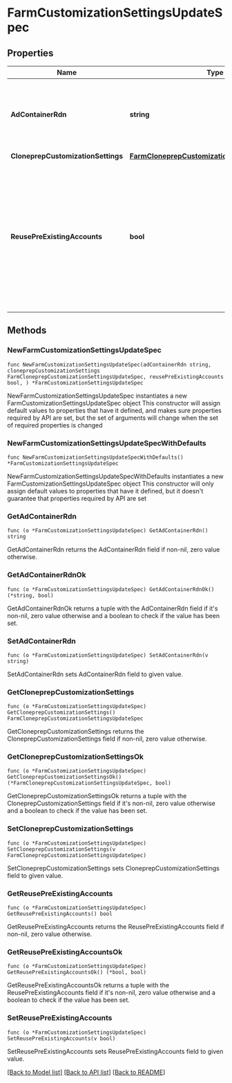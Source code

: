# FarmCustomizationSettingsUpdateSpec

## Properties

Name | Type | Description | Notes
------------ | ------------- | ------------- | -------------
**AdContainerRdn** | **string** | Instant Clone Engine Active Directory container for clone prep. | 
**CloneprepCustomizationSettings** | [**FarmCloneprepCustomizationSettingsUpdateSpec**](FarmCloneprepCustomizationSettingsUpdateSpec.md) |  | 
**ReusePreExistingAccounts** | **bool** | Indicates whether to allow the use of existing AD computer accounts when the VM names of newly created clones match the existing computer account names. | 

## Methods

### NewFarmCustomizationSettingsUpdateSpec

`func NewFarmCustomizationSettingsUpdateSpec(adContainerRdn string, cloneprepCustomizationSettings FarmCloneprepCustomizationSettingsUpdateSpec, reusePreExistingAccounts bool, ) *FarmCustomizationSettingsUpdateSpec`

NewFarmCustomizationSettingsUpdateSpec instantiates a new FarmCustomizationSettingsUpdateSpec object
This constructor will assign default values to properties that have it defined,
and makes sure properties required by API are set, but the set of arguments
will change when the set of required properties is changed

### NewFarmCustomizationSettingsUpdateSpecWithDefaults

`func NewFarmCustomizationSettingsUpdateSpecWithDefaults() *FarmCustomizationSettingsUpdateSpec`

NewFarmCustomizationSettingsUpdateSpecWithDefaults instantiates a new FarmCustomizationSettingsUpdateSpec object
This constructor will only assign default values to properties that have it defined,
but it doesn't guarantee that properties required by API are set

### GetAdContainerRdn

`func (o *FarmCustomizationSettingsUpdateSpec) GetAdContainerRdn() string`

GetAdContainerRdn returns the AdContainerRdn field if non-nil, zero value otherwise.

### GetAdContainerRdnOk

`func (o *FarmCustomizationSettingsUpdateSpec) GetAdContainerRdnOk() (*string, bool)`

GetAdContainerRdnOk returns a tuple with the AdContainerRdn field if it's non-nil, zero value otherwise
and a boolean to check if the value has been set.

### SetAdContainerRdn

`func (o *FarmCustomizationSettingsUpdateSpec) SetAdContainerRdn(v string)`

SetAdContainerRdn sets AdContainerRdn field to given value.


### GetCloneprepCustomizationSettings

`func (o *FarmCustomizationSettingsUpdateSpec) GetCloneprepCustomizationSettings() FarmCloneprepCustomizationSettingsUpdateSpec`

GetCloneprepCustomizationSettings returns the CloneprepCustomizationSettings field if non-nil, zero value otherwise.

### GetCloneprepCustomizationSettingsOk

`func (o *FarmCustomizationSettingsUpdateSpec) GetCloneprepCustomizationSettingsOk() (*FarmCloneprepCustomizationSettingsUpdateSpec, bool)`

GetCloneprepCustomizationSettingsOk returns a tuple with the CloneprepCustomizationSettings field if it's non-nil, zero value otherwise
and a boolean to check if the value has been set.

### SetCloneprepCustomizationSettings

`func (o *FarmCustomizationSettingsUpdateSpec) SetCloneprepCustomizationSettings(v FarmCloneprepCustomizationSettingsUpdateSpec)`

SetCloneprepCustomizationSettings sets CloneprepCustomizationSettings field to given value.


### GetReusePreExistingAccounts

`func (o *FarmCustomizationSettingsUpdateSpec) GetReusePreExistingAccounts() bool`

GetReusePreExistingAccounts returns the ReusePreExistingAccounts field if non-nil, zero value otherwise.

### GetReusePreExistingAccountsOk

`func (o *FarmCustomizationSettingsUpdateSpec) GetReusePreExistingAccountsOk() (*bool, bool)`

GetReusePreExistingAccountsOk returns a tuple with the ReusePreExistingAccounts field if it's non-nil, zero value otherwise
and a boolean to check if the value has been set.

### SetReusePreExistingAccounts

`func (o *FarmCustomizationSettingsUpdateSpec) SetReusePreExistingAccounts(v bool)`

SetReusePreExistingAccounts sets ReusePreExistingAccounts field to given value.



[[Back to Model list]](../README.md#documentation-for-models) [[Back to API list]](../README.md#documentation-for-api-endpoints) [[Back to README]](../README.md)


